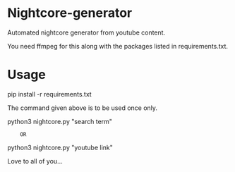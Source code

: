 # Nightcore-generator
Automated nightcore generator from youtube content.

You need ffmpeg for this along with the packages listed in requirements.txt.

# Usage

pip install -r requirements.txt

The command given above is to be used once only.

python3 nightcore.py "search term"

		OR
		
python3 nightcore.py "youtube link"





Love to all of you...
